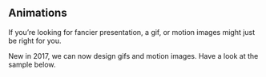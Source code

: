 

## Animations

If you’re looking for fancier presentation, a gif, or motion images might just be right for you.

New in 2017, we can now design gifs and motion images. Have a look at the sample below.